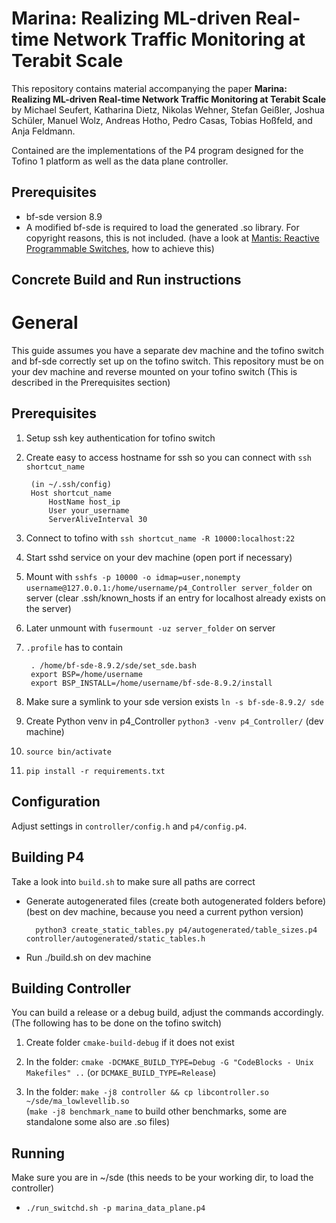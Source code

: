 # Marina: Realizing ML-driven Real-time Network Traffic Monitoring at Terabit Scale

This repository contains material accompanying the paper **Marina: Realizing ML-driven Real-time Network Traffic Monitoring at Terabit Scale** by Michael Seufert, Katharina Dietz, Nikolas Wehner, Stefan Geißler, Joshua Schüler, Manuel Wolz, Andreas Hotho, Pedro Casas, Tobias Hoßfeld, and Anja Feldmann.

Contained are the implementations of the P4 program designed for the Tofino 1 platform as well as the data plane controller.

## Prerequisites
- bf-sde version 8.9
- A modified bf-sde is required to load the generated .so library. For copyright reasons, this is not included.
  (have a look at [Mantis: Reactive Programmable Switches](https://doi.org/10.1145/3387514.3405870), how to achieve this)

## Concrete Build and Run instructions

# General
This guide assumes you have a separate dev machine and the tofino switch and bf-sde correctly set up on the tofino switch. This repository must be on your dev machine and reverse mounted on your tofino switch (This is described in the Prerequisites section)

## Prerequisites

1. Setup ssh key authentication for tofino switch
<!-- e.g. https://www.digitalocean.com/community/tutorials/how-to-configure-ssh-key-based-authentication-on-a-linux-server-de -->
    
2. Create easy to access hostname for ssh so you can connect with `ssh shortcut_name`

        (in ~/.ssh/config)
        Host shortcut_name
            HostName host_ip
            User your_username
            ServerAliveInterval 30

3. Connect to tofino with `ssh shortcut_name -R 10000:localhost:22`
   
4. Start sshd service on your dev machine (open port if necessary)
   
5. Mount with `sshfs -p 10000 -o idmap=user,nonempty username@127.0.0.1:/home/username/p4_Controller server_folder` on server
   (clear .ssh/known_hosts if an entry for localhost already exists on the server)
   
6. Later unmount with `fusermount -uz server_folder` on server
   
7. `.profile` has to contain

        . /home/bf-sde-8.9.2/sde/set_sde.bash
        export BSP=/home/username
        export BSP_INSTALL=/home/username/bf-sde-8.9.2/install

8. Make sure a symlink to your sde version exists `ln -s bf-sde-8.9.2/ sde`

9.  Create Python venv in p4_Controller `python3 -venv p4_Controller/` (dev machine)

10. `source bin/activate`

11. `pip install -r requirements.txt`

## Configuration

Adjust settings in `controller/config.h` and `p4/config.p4`.

## Building P4
Take a look into `build.sh` to make sure all paths are correct

- Generate autogenerated files (create both autogenerated folders before) (best on dev machine, because you need a current python version)
  
        python3 create_static_tables.py p4/autogenerated/table_sizes.p4 controller/autogenerated/static_tables.h

- Run ./build.sh on dev machine

## Building Controller

You can build a release or a debug build, adjust the commands accordingly. (The following has to be done on the tofino switch)

1. Create folder `cmake-build-debug` if it does not exist
   
2. In the folder: `cmake -DCMAKE_BUILD_TYPE=Debug -G "CodeBlocks - Unix Makefiles" ..` (or `DCMAKE_BUILD_TYPE=Release`)
   
3. In the folder: `make -j8 controller && cp libcontroller.so ~/sde/ma_lowlevellib.so`  
  (`make -j8 benchmark_name` to build other benchmarks, some are standalone some also are .so files)

## Running
Make sure you are in ~/sde (this needs to be your working dir, to load the controller)

- `./run_switchd.sh -p marina_data_plane.p4`

